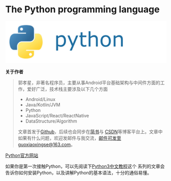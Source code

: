 # The Python programming language

<img src="https://github.com/guoxiaoxing/python/raw/master/art/python_banner.png"/>

**关于作者**

>郭孝星，非著名程序员，主要从事Android平台基础架构与中间件方面的工作，爱好广泛，技术栈主要涉及以下几个方面
>
>- Android/Linux
>- Java/Kotlin/JVM
>- Python
>- JavaScript/React/ReactNative
>- DataStructure/Algorithm
>
>文章首发于[Github](https://github.com/guoxiaoxing)，后续也会同步在[简书](http://www.jianshu.com/users/66a47e04215b/latest_articles)与
[CSDN](http://blog.csdn.net/allenwells)等博客平台上。文章中如果有什么问题，欢迎发邮件与我交流，邮件可发至guoxiaoxingse@163.com。

[Python官方网站](https://www.python.org/)

如果你是第一次接触Python，可以先阅读下[Python3中文教程](http://www.liaoxuefeng.com/wiki/0014316089557264a6b348958f449949df42a6d3a2e542c000)这个
系列的文章会告诉你如何安装Python，以及讲解Python的基本语法，十分的通俗易懂。

